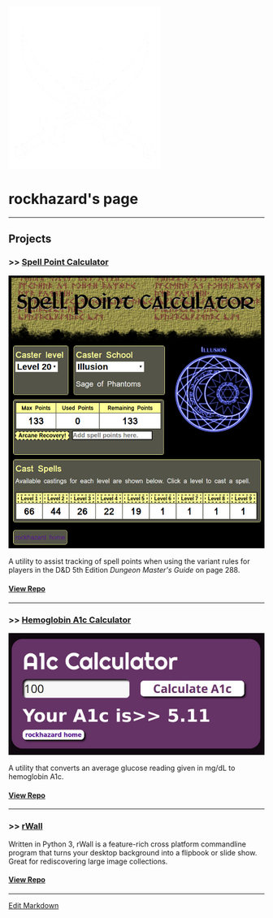 ![rockhazard](images/privateer.large.png)
# rockhazard's page
---
## Projects
### >> [Spell Point Calculator](https://rockhazard.github.io/spell-point-calculator/)

![spell points](images/spellpoints.jpg)

A utility to assist tracking of spell points when using the variant rules for players in the D&D 5th Edition _Dungeon Master's Guide_ on page 288.

#### [View Repo](https://github.com/rockhazard/spell-point-calculator)

---
### >> [Hemoglobin A1c Calculator](https://rockhazard.github.io/glucose-calculator/)

![A1c Calculator](images/glucose-calculator.jpg)

A utility that converts an average glucose reading given in mg/dL to hemoglobin A1c.

#### [View Repo](https://github.com/rockhazard/glucose-calculator)

---
### >> [rWall](https://github.com/rockhazard/rWall-Stable)

Written in Python 3, rWall is a feature-rich cross platform commandline program that turns your desktop background into a flipbook or slide show. Great for rediscovering large image collections.

#### [View Repo](https://github.com/rockhazard/rWall-Stable)

---

[Edit Markdown](https://github.com/rockhazard/rockhazard.github.io/edit/master/README.md)
